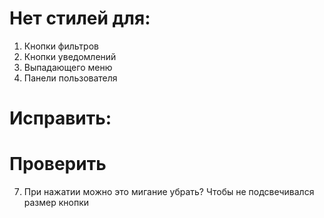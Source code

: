 # Нет стилей для:

1. Кнопки фильтров
2. Кнопки уведомлений
3. Выпадающего меню
4. Панели пользователя

# Исправить:



# Проверить

7. При нажатии можно это мигание убрать? Чтобы не подсвечивался размер кнопки


